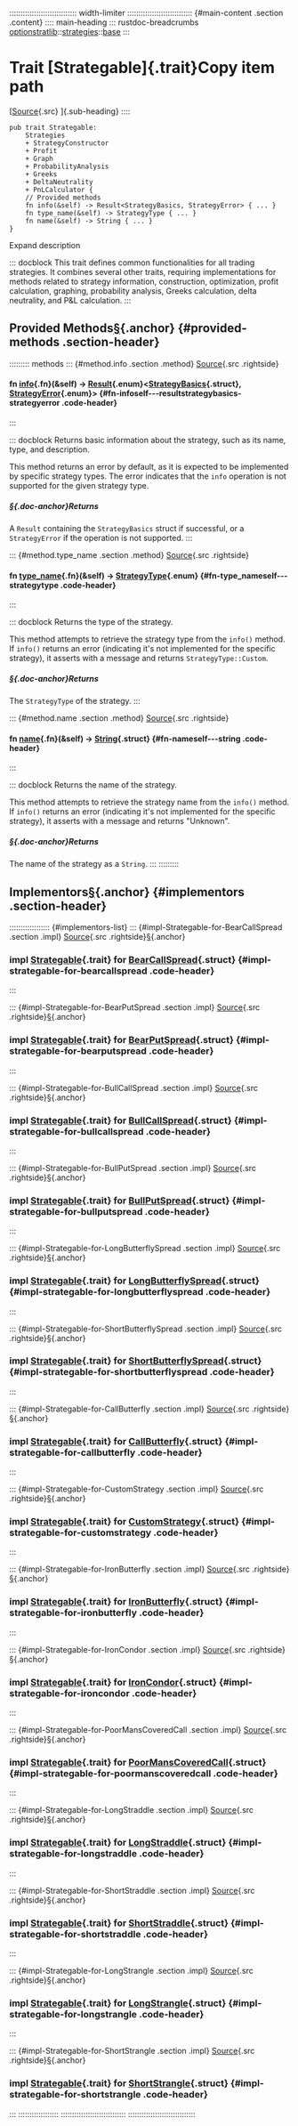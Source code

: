 :::::::::::::::::::::::::::::: width-limiter
::::::::::::::::::::::::::::: {#main-content .section .content}
:::: main-heading
::: rustdoc-breadcrumbs
[optionstratlib](../../index.html)::[strategies](../index.html)::[base](index.html)
:::

# Trait [Strategable]{.trait}Copy item path

[[Source](../../../src/optionstratlib/strategies/base.rs.html#46-108){.src}
]{.sub-heading}
::::

``` {.rust .item-decl}
pub trait Strategable:
    Strategies
    + StrategyConstructor
    + Profit
    + Graph
    + ProbabilityAnalysis
    + Greeks
    + DeltaNeutrality
    + PnLCalculator {
    // Provided methods
    fn info(&self) -> Result<StrategyBasics, StrategyError> { ... }
    fn type_name(&self) -> StrategyType { ... }
    fn name(&self) -> String { ... }
}
```

Expand description

::: docblock
This trait defines common functionalities for all trading strategies. It
combines several other traits, requiring implementations for methods
related to strategy information, construction, optimization, profit
calculation, graphing, probability analysis, Greeks calculation, delta
neutrality, and P&L calculation.
:::

## Provided Methods[§](#provided-methods){.anchor} {#provided-methods .section-header}

::::::::: methods
::: {#method.info .section .method}
[Source](../../../src/optionstratlib/strategies/base.rs.html#66-71){.src
.rightside}

#### fn [info](#method.info){.fn}(&self) -\> [Result](https://doc.rust-lang.org/1.86.0/core/result/enum.Result.html "enum core::result::Result"){.enum}\<[StrategyBasics](struct.StrategyBasics.html "struct optionstratlib::strategies::base::StrategyBasics"){.struct}, [StrategyError](../../error/strategies/enum.StrategyError.html "enum optionstratlib::error::strategies::StrategyError"){.enum}\> {#fn-infoself---resultstrategybasics-strategyerror .code-header}
:::

::: docblock
Returns basic information about the strategy, such as its name, type,
and description.

This method returns an error by default, as it is expected to be
implemented by specific strategy types. The error indicates that the
`info` operation is not supported for the given strategy type.

##### [§](#returns){.doc-anchor}Returns

A `Result` containing the `StrategyBasics` struct if successful, or a
`StrategyError` if the operation is not supported.
:::

::: {#method.type_name .section .method}
[Source](../../../src/optionstratlib/strategies/base.rs.html#82-89){.src
.rightside}

#### fn [type_name](#method.type_name){.fn}(&self) -\> [StrategyType](enum.StrategyType.html "enum optionstratlib::strategies::base::StrategyType"){.enum} {#fn-type_nameself---strategytype .code-header}
:::

::: docblock
Returns the type of the strategy.

This method attempts to retrieve the strategy type from the `info()`
method. If `info()` returns an error (indicating it's not implemented
for the specific strategy), it asserts with a message and returns
`StrategyType::Custom`.

##### [§](#returns-1){.doc-anchor}Returns

The `StrategyType` of the strategy.
:::

::: {#method.name .section .method}
[Source](../../../src/optionstratlib/strategies/base.rs.html#100-107){.src
.rightside}

#### fn [name](#method.name){.fn}(&self) -\> [String](https://doc.rust-lang.org/1.86.0/alloc/string/struct.String.html "struct alloc::string::String"){.struct} {#fn-nameself---string .code-header}
:::

::: docblock
Returns the name of the strategy.

This method attempts to retrieve the strategy name from the `info()`
method. If `info()` returns an error (indicating it's not implemented
for the specific strategy), it asserts with a message and returns
"Unknown".

##### [§](#returns-2){.doc-anchor}Returns

The name of the strategy as a `String`.
:::
:::::::::

## Implementors[§](#implementors){.anchor} {#implementors .section-header}

:::::::::::::::::: {#implementors-list}
::: {#impl-Strategable-for-BearCallSpread .section .impl}
[Source](../../../src/optionstratlib/strategies/bear_call_spread.rs.html#448-456){.src
.rightside}[§](#impl-Strategable-for-BearCallSpread){.anchor}

### impl [Strategable](trait.Strategable.html "trait optionstratlib::strategies::base::Strategable"){.trait} for [BearCallSpread](../bear_call_spread/struct.BearCallSpread.html "struct optionstratlib::strategies::bear_call_spread::BearCallSpread"){.struct} {#impl-strategable-for-bearcallspread .code-header}
:::

::: {#impl-Strategable-for-BearPutSpread .section .impl}
[Source](../../../src/optionstratlib/strategies/bear_put_spread.rs.html#428-436){.src
.rightside}[§](#impl-Strategable-for-BearPutSpread){.anchor}

### impl [Strategable](trait.Strategable.html "trait optionstratlib::strategies::base::Strategable"){.trait} for [BearPutSpread](../bear_put_spread/struct.BearPutSpread.html "struct optionstratlib::strategies::bear_put_spread::BearPutSpread"){.struct} {#impl-strategable-for-bearputspread .code-header}
:::

::: {#impl-Strategable-for-BullCallSpread .section .impl}
[Source](../../../src/optionstratlib/strategies/bull_call_spread.rs.html#437-445){.src
.rightside}[§](#impl-Strategable-for-BullCallSpread){.anchor}

### impl [Strategable](trait.Strategable.html "trait optionstratlib::strategies::base::Strategable"){.trait} for [BullCallSpread](../bull_call_spread/struct.BullCallSpread.html "struct optionstratlib::strategies::bull_call_spread::BullCallSpread"){.struct} {#impl-strategable-for-bullcallspread .code-header}
:::

::: {#impl-Strategable-for-BullPutSpread .section .impl}
[Source](../../../src/optionstratlib/strategies/bull_put_spread.rs.html#443-451){.src
.rightside}[§](#impl-Strategable-for-BullPutSpread){.anchor}

### impl [Strategable](trait.Strategable.html "trait optionstratlib::strategies::base::Strategable"){.trait} for [BullPutSpread](../bull_put_spread/struct.BullPutSpread.html "struct optionstratlib::strategies::bull_put_spread::BullPutSpread"){.struct} {#impl-strategable-for-bullputspread .code-header}
:::

::: {#impl-Strategable-for-LongButterflySpread .section .impl}
[Source](../../../src/optionstratlib/strategies/butterfly_spread.rs.html#523-531){.src
.rightside}[§](#impl-Strategable-for-LongButterflySpread){.anchor}

### impl [Strategable](trait.Strategable.html "trait optionstratlib::strategies::base::Strategable"){.trait} for [LongButterflySpread](../butterfly_spread/struct.LongButterflySpread.html "struct optionstratlib::strategies::butterfly_spread::LongButterflySpread"){.struct} {#impl-strategable-for-longbutterflyspread .code-header}
:::

::: {#impl-Strategable-for-ShortButterflySpread .section .impl}
[Source](../../../src/optionstratlib/strategies/butterfly_spread.rs.html#1499-1507){.src
.rightside}[§](#impl-Strategable-for-ShortButterflySpread){.anchor}

### impl [Strategable](trait.Strategable.html "trait optionstratlib::strategies::base::Strategable"){.trait} for [ShortButterflySpread](../butterfly_spread/struct.ShortButterflySpread.html "struct optionstratlib::strategies::butterfly_spread::ShortButterflySpread"){.struct} {#impl-strategable-for-shortbutterflyspread .code-header}
:::

::: {#impl-Strategable-for-CallButterfly .section .impl}
[Source](../../../src/optionstratlib/strategies/call_butterfly.rs.html#521-529){.src
.rightside}[§](#impl-Strategable-for-CallButterfly){.anchor}

### impl [Strategable](trait.Strategable.html "trait optionstratlib::strategies::base::Strategable"){.trait} for [CallButterfly](../call_butterfly/struct.CallButterfly.html "struct optionstratlib::strategies::call_butterfly::CallButterfly"){.struct} {#impl-strategable-for-callbutterfly .code-header}
:::

::: {#impl-Strategable-for-CustomStrategy .section .impl}
[Source](../../../src/optionstratlib/strategies/custom.rs.html#378-386){.src
.rightside}[§](#impl-Strategable-for-CustomStrategy){.anchor}

### impl [Strategable](trait.Strategable.html "trait optionstratlib::strategies::base::Strategable"){.trait} for [CustomStrategy](../custom/struct.CustomStrategy.html "struct optionstratlib::strategies::custom::CustomStrategy"){.struct} {#impl-strategable-for-customstrategy .code-header}
:::

::: {#impl-Strategable-for-IronButterfly .section .impl}
[Source](../../../src/optionstratlib/strategies/iron_butterfly.rs.html#582-590){.src
.rightside}[§](#impl-Strategable-for-IronButterfly){.anchor}

### impl [Strategable](trait.Strategable.html "trait optionstratlib::strategies::base::Strategable"){.trait} for [IronButterfly](../iron_butterfly/struct.IronButterfly.html "struct optionstratlib::strategies::iron_butterfly::IronButterfly"){.struct} {#impl-strategable-for-ironbutterfly .code-header}
:::

::: {#impl-Strategable-for-IronCondor .section .impl}
[Source](../../../src/optionstratlib/strategies/iron_condor.rs.html#591-599){.src
.rightside}[§](#impl-Strategable-for-IronCondor){.anchor}

### impl [Strategable](trait.Strategable.html "trait optionstratlib::strategies::base::Strategable"){.trait} for [IronCondor](../iron_condor/struct.IronCondor.html "struct optionstratlib::strategies::iron_condor::IronCondor"){.struct} {#impl-strategable-for-ironcondor .code-header}
:::

::: {#impl-Strategable-for-PoorMansCoveredCall .section .impl}
[Source](../../../src/optionstratlib/strategies/poor_mans_covered_call.rs.html#468-476){.src
.rightside}[§](#impl-Strategable-for-PoorMansCoveredCall){.anchor}

### impl [Strategable](trait.Strategable.html "trait optionstratlib::strategies::base::Strategable"){.trait} for [PoorMansCoveredCall](../poor_mans_covered_call/struct.PoorMansCoveredCall.html "struct optionstratlib::strategies::poor_mans_covered_call::PoorMansCoveredCall"){.struct} {#impl-strategable-for-poormanscoveredcall .code-header}
:::

::: {#impl-Strategable-for-LongStraddle .section .impl}
[Source](../../../src/optionstratlib/strategies/straddle.rs.html#1280-1288){.src
.rightside}[§](#impl-Strategable-for-LongStraddle){.anchor}

### impl [Strategable](trait.Strategable.html "trait optionstratlib::strategies::base::Strategable"){.trait} for [LongStraddle](../straddle/struct.LongStraddle.html "struct optionstratlib::strategies::straddle::LongStraddle"){.struct} {#impl-strategable-for-longstraddle .code-header}
:::

::: {#impl-Strategable-for-ShortStraddle .section .impl}
[Source](../../../src/optionstratlib/strategies/straddle.rs.html#475-483){.src
.rightside}[§](#impl-Strategable-for-ShortStraddle){.anchor}

### impl [Strategable](trait.Strategable.html "trait optionstratlib::strategies::base::Strategable"){.trait} for [ShortStraddle](../straddle/struct.ShortStraddle.html "struct optionstratlib::strategies::straddle::ShortStraddle"){.struct} {#impl-strategable-for-shortstraddle .code-header}
:::

::: {#impl-Strategable-for-LongStrangle .section .impl}
[Source](../../../src/optionstratlib/strategies/strangle.rs.html#1488-1496){.src
.rightside}[§](#impl-Strategable-for-LongStrangle){.anchor}

### impl [Strategable](trait.Strategable.html "trait optionstratlib::strategies::base::Strategable"){.trait} for [LongStrangle](../strangle/struct.LongStrangle.html "struct optionstratlib::strategies::strangle::LongStrangle"){.struct} {#impl-strategable-for-longstrangle .code-header}
:::

::: {#impl-Strategable-for-ShortStrangle .section .impl}
[Source](../../../src/optionstratlib/strategies/strangle.rs.html#466-474){.src
.rightside}[§](#impl-Strategable-for-ShortStrangle){.anchor}

### impl [Strategable](trait.Strategable.html "trait optionstratlib::strategies::base::Strategable"){.trait} for [ShortStrangle](../strangle/struct.ShortStrangle.html "struct optionstratlib::strategies::strangle::ShortStrangle"){.struct} {#impl-strategable-for-shortstrangle .code-header}
:::
::::::::::::::::::
:::::::::::::::::::::::::::::
::::::::::::::::::::::::::::::
